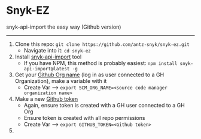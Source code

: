 # Snyk-EZ
snyk-api-import the easy way (Github version)

---
1. Clone this repo: `git clone https://github.com/antz-snyk/snyk-ez.git`
    - Navigate into it: `cd snyk-ez`
2. Install [snyk-api-import](https://github.com/snyk-tech-services/snyk-api-import) tool
    - If you have NPM, this method is probably easiest: `npm install snyk-api-import@latest -g`
3. Get your [Github Org name](https://github.com/settings/organizations) (log in as user connected to a GH Organization), make a variable with it
    - Create Var --> `export SCM_ORG_NAME=<source code manager organization name>`
4. Make a new [Github token](https://github.com/settings/tokens)
   - Again, ensure token is created with a GH user connected to a GH Org
   - Ensure token is created with all repo permissions
   - Create Var --> `export GITHUB_TOKEN=<Github token>`
5. 
